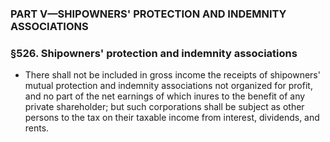 ### PART V—SHIPOWNERS' PROTECTION AND INDEMNITY ASSOCIATIONS

### §526. Shipowners' protection and indemnity associations
* There shall not be included in gross income the receipts of shipowners' mutual protection and indemnity associations not organized for profit, and no part of the net earnings of which inures to the benefit of any private shareholder; but such corporations shall be subject as other persons to the tax on their taxable income from interest, dividends, and rents.